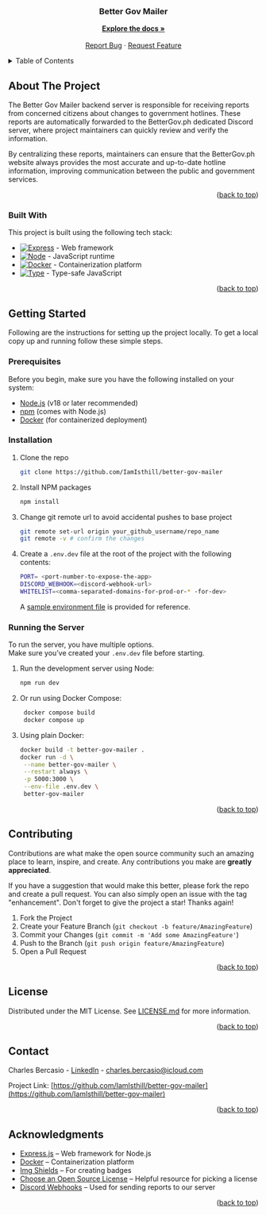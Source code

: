 <!-- Improved compatibility of back to top link: See: https://github.com/othneildrew/Best-README-Template/pull/73 -->

<a id="readme-top"></a>

<!-- PROJECT LOGO -->
<br />
<div align="center">

  <h3 align="center">Better Gov Mailer</h3>

  <p align="center">
    <a href="https://github.com/IamIsthill/better-gov-mailer"><strong>Explore the docs »</strong></a>
    <br />
    <br />
    <a href="https://github.com/IamIsthill/better-gov-mailer/issues">Report Bug</a>
    &middot;
    <a href="https://github.com/IamIsthill/better-gov-mailer/issues">Request Feature</a>
  </p>
</div>

<!-- TABLE OF CONTENTS -->
<details>
  <summary>Table of Contents</summary>
  <ol>
    <li>
      <a href="#about-the-project">About The Project</a>
      <ul>
        <li><a href="#built-with">Built With</a></li>
      </ul>
    </li>
    <li>
      <a href="#getting-started">Getting Started</a>
      <ul>
        <li><a href="#prerequisites">Prerequisites</a></li>
        <li><a href="#installation">Installation</a></li>
      </ul>
    </li>
    <!-- <li><a href="#usage">Usage</a></li> -->
    <!-- <li><a href="#roadmap">Roadmap</a></li> -->
    <li><a href="#contributing">Contributing</a></li>
    <li><a href="#license">License</a></li>
    <li><a href="#contact">Contact</a></li>
    <!-- <li><a href="#acknowledgments">Acknowledgments</a></li> -->
  </ol>
</details>

<!-- ABOUT THE PROJECT -->

## About The Project

The Better Gov Mailer backend server is responsible for receiving reports from concerned citizens about changes to government hotlines. These reports are automatically forwarded to the BetterGov.ph dedicated Discord server, where project maintainers can quickly review and verify the information.

By centralizing these reports, maintainers can ensure that the BetterGov.ph website always provides the most accurate and up-to-date hotline information, improving communication between the public and government services.

<p align="right">(<a href="#readme-top">back to top</a>)</p>

### Built With

This project is built using the following tech stack:

- [![Express][express.js]][express-url] - Web framework
- [![Node][Node.js]][node-url] - JavaScript runtime
- [![Docker][Docker]][docker-url] - Containerization platform
- [![Type][typescript]][ts-url] - Type-safe JavaScript
<p align="right">(<a href="#readme-top">back to top</a>)</p>

<!-- GETTING STARTED -->

## Getting Started

Following are the instructions for setting up the project locally.
To get a local copy up and running follow these simple steps.

### Prerequisites

Before you begin, make sure you have the following installed on your system:

- [Node.js](https://nodejs.org/) (v18 or later recommended)
- [npm](https://www.npmjs.com/) (comes with Node.js)
- [Docker](https://www.docker.com/) (for containerized deployment)

### Installation

1. Clone the repo

   ```sh
   git clone https://github.com/IamIsthill/better-gov-mailer
   ```

2. Install NPM packages

   ```sh
   npm install
   ```

3. Change git remote url to avoid accidental pushes to base project

   ```sh
   git remote set-url origin your_github_username/repo_name
   git remote -v # confirm the changes
   ```

4. Create a `.env.dev` file at the root of the project with the following contents:

   ```sh
   PORT= <port-number-to-expose-the-app>
   DISCORD_WEBHOOK=<discord-webhook-url>
   WHITELIST=<comma-separated-domains-for-prod-or-* -for-dev>
   ```

   A [sample environment file](.env.sample) is provided for reference.

### Running the Server

To run the server, you have multiple options.  
Make sure you’ve created your `.env.dev` file before starting.

1. Run the development server using Node:

   ```sh
   npm run dev
   ```

2. Or run using Docker Compose:

   ```sh
    docker compose build
    docker compose up
   ```

3. Using plain Docker:

   ```sh
   docker build -t better-gov-mailer .
   docker run -d \
    --name better-gov-mailer \
    --restart always \
    -p 5000:3000 \
    --env-file .env.dev \
    better-gov-mailer
   ```

<p align="right">(<a href="#readme-top">back to top</a>)</p>

<!-- USAGE EXAMPLES -->

<!-- ## Usage

Use this space to show useful examples of how a project can be used. Additional screenshots, code examples and demos work well in this space. You may also link to more resources.

_For more examples, please refer to the [Documentation](https://example.com)_

<p align="right">(<a href="#readme-top">back to top</a>)</p> -->

<!-- ROADMAP -->

<!-- ## Roadmap

- [x] Add Changelog
- [x] Add back to top links
- [ ] Add Additional Templates w/ Examples
- [ ] Add "components" document to easily copy & paste sections of the readme
- [ ] Multi-language Support
  - [ ] Chinese
  - [ ] Spanish

See the [open issues](https://github.com/othneildrew/Best-README-Template/issues) for a full list of proposed features (and known issues).

<p align="right">(<a href="#readme-top">back to top</a>)</p> -->

<!-- CONTRIBUTING -->

## Contributing

Contributions are what make the open source community such an amazing place to learn, inspire, and create. Any contributions you make are **greatly appreciated**.

If you have a suggestion that would make this better, please fork the repo and create a pull request. You can also simply open an issue with the tag "enhancement".
Don't forget to give the project a star! Thanks again!

1. Fork the Project
2. Create your Feature Branch (`git checkout -b feature/AmazingFeature`)
3. Commit your Changes (`git commit -m 'Add some AmazingFeature'`)
4. Push to the Branch (`git push origin feature/AmazingFeature`)
5. Open a Pull Request

<p align="right">(<a href="#readme-top">back to top</a>)</p>

<!-- ### Top contributors: -->

<!-- <a href="https://github.com/othneildrew/Best-README-Template/graphs/contributors">
  <img src="https://contrib.rocks/image?repo=othneildrew/Best-README-Template" alt="contrib.rocks image" />
</a> -->

<!-- <p align="right">(<a href="#readme-top">back to top</a>)</p> -->

<!-- LICENSE -->

## License

Distributed under the MIT License. See [LICENSE.md](LICENSE.md) for more information.

<p align="right">(<a href="#readme-top">back to top</a>)</p>

<!-- CONTACT -->

## Contact

Charles Bercasio - [LinkedIn](www.linkedin.com/in/charles-bercasio-a6b00a347) - charles.bercasio@icloud.com

Project Link: [https://github.com/IamIsthill/better-gov-mailer](https://github.com/IamIsthill/better-gov-mailer)

<p align="right">(<a href="#readme-top">back to top</a>)</p>

<!-- ACKNOWLEDGMENTS -->

## Acknowledgments

- [Express.js](https://expressjs.com) – Web framework for Node.js
- [Docker](https://www.docker.com) – Containerization platform
- [Img Shields](https://shields.io) – For creating badges
- [Choose an Open Source License](https://choosealicense.com) – Helpful resource for picking a license
- [Discord Webhooks](https://discord.com/developers/docs/resources/webhook) – Used for sending reports to our server

<p align="right">(<a href="#readme-top">back to top</a>)</p>

<!-- MARKDOWN LINKS & IMAGES -->
<!-- https://www.markdownguide.org/basic-syntax/#reference-style-links -->

[express-url]: https://expressjs.com/
[express.js]: https://img.shields.io/badge/Express.js-000000?style=for-the-badge&logo=express&logoColor=white
[Node.js]: https://img.shields.io/badge/Node.js-339933?style=for-the-badge&logo=nodedotjs&logoColor=white
[node-url]: https://nodejs.org/en
[Docker]: https://img.shields.io/badge/Docker-2496ED?style=for-the-badge&logo=docker&logoColor=white
[docker-url]: https://docs.docker.com/
[typescript]: https://img.shields.io/badge/TypeScript-3178C6?style=for-the-badge&logo=typescript&logoColor=white
[ts-url]: https://www.typescriptlang.org/
